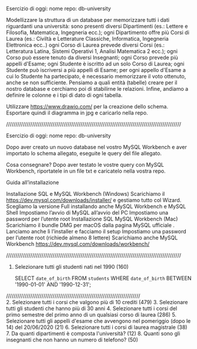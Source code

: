 Esercizio di oggi:
nome repo: db-university

Modellizzare la struttura di un database per memorizzare tutti i dati riguardanti una università:
sono presenti diversi Dipartimenti (es.: Lettere e Filosofia, Matematica, Ingegneria ecc.);
ogni Dipartimento offre più Corsi di Laurea (es.: Civiltà e Letterature Classiche, Informatica, Ingegneria Elettronica ecc..)
ogni Corso di Laurea prevede diversi Corsi (es.: Letteratura Latina, Sistemi Operativi 1, Analisi Matematica 2 ecc.);
ogni Corso può essere tenuto da diversi Insegnanti;
ogni Corso prevede più appelli d'Esame;
ogni Studente è iscritto ad un solo Corso di Laurea;
ogni Studente può iscriversi a più appelli di Esame;
per ogni appello d'Esame a cui lo Studente ha partecipato, è necessario memorizzare il voto ottenuto, anche se non sufficiente.
Pensiamo a quali entità (tabelle) creare per il nostro database e cerchiamo poi di stabilirne le relazioni. Infine, andiamo a definire le colonne e i tipi di dato di ogni tabella.

Utilizzare https://www.drawio.com/ per la creazione dello schema.
Esportare quindi il diagramma in jpg e caricarlo nella repo.

//////////////////////////////////////////////////////////////////////////////////////////////

Esercizio di oggi:
nome repo: db-university

Dopo aver creato un nuovo database nel vostro MySQL Workbench e aver importato lo schema allegato, eseguite le query del file allegato.

Cosa consegnare?
Dopo aver testato le vostre query con MySQL Workbench, riportatele in un file txt e caricatelo nella vostra repo.

Guida all’installazione

Installazione SQL e MySQL Workbench (Windows)
Scarichiamo il https://dev.mysql.com/downloads/installer/ e gestiamo tutto col Wizard.
Scegliamo la versione Full installando anche MySQL Workbench e MySQL Shell
Impostiamo l’avvio di MySQL all’avvio del PC
Impostiamo una password per l’utente root
Installazione SQL MySQL Workbench (Mac)
Scarichiamo il bundle DMG per macOS dalla pagina MySQL ufficiale .
Lanciamo anche lì l’installer e facciamo il setup
Impostiamo una password per l’utente root (richiede almeno 8 lettere)
Scarichiamo anche MySQL Workbench https://dev.mysql.com/downloads/workbench/

//////////////////////////////////////////////////////////////////////////////////////////////

1. Selezionare tutti gli studenti nati nel 1990 (160)

   SELECT `date_of_birth`
   FROM `students`
   WHERE `date_of_birth` BETWEEN '1990-01-01' AND '1990-12-31';

////////////////////////////////////////////////////////////////////////  
2. Selezionare tutti i corsi che valgono più di 10 crediti (479) 3. Selezionare tutti gli studenti che hanno più di 30 anni 4. Selezionare tutti i corsi del primo semestre del primo anno di un qualsiasi corso di
laurea (286) 5. Selezionare tutti gli appelli d'esame che avvengono nel pomeriggio (dopo le 14) del
20/06/2020 (21) 6. Selezionare tutti i corsi di laurea magistrale (38) 7. Da quanti dipartimenti è composta l'università? (12) 8. Quanti sono gli insegnanti che non hanno un numero di telefono? (50)
